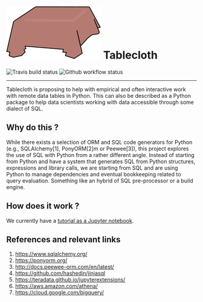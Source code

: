 # ![GitHub Logo](logo.png) Tablecloth

![Travis build status](https://travis-ci.com/lgautier/tablecloth.svg?token=xf7sgesS9RQ1p1iLDXo9&branch=master)
![Github workflow status](https://github.com/rpy2/rpy2/workflows/Python%20package/badge.svg)

---

Tablecloth is proposing to help with empirical and often interactive work with remote data tables in Python.
This can also be described as a Python package to help data scientists working with data accessible through
some dialect of SQL.

## Why do this ?

While there exists a selection of ORM and SQL code generators for Python (e.g., SQLAlchemy[1], PonyORM[2]m or Peewee[3]),
this project explores the use of SQL with Python from a rather different angle. Instead of starting from Python and
have a system that generates SQL from Python structures, expressions and library calls, we are starting
from SQL and are using Python to manage dependencies and eventual bookkeeping related to query evaluation.
Something like an hybrid of SQL pre-processor or a build engine.

## How does it work ?

We currently have a [tutorial as a Jupyter notebook](https://github.com/lgautier/tablecloth/blob/master/doc/notebooks/tutorial.ipynb).

## References and relevant links

1. https://www.sqlalchemy.org/
2. https://ponyorm.org/
3. http://docs.peewee-orm.com/en/latest/
4. https://github.com/hashedin/jinjasql
5. https://teradata.github.io/jupyterextensions/
6. https://aws.amazon.com/athena/
7. https://cloud.google.com/bigquery/
